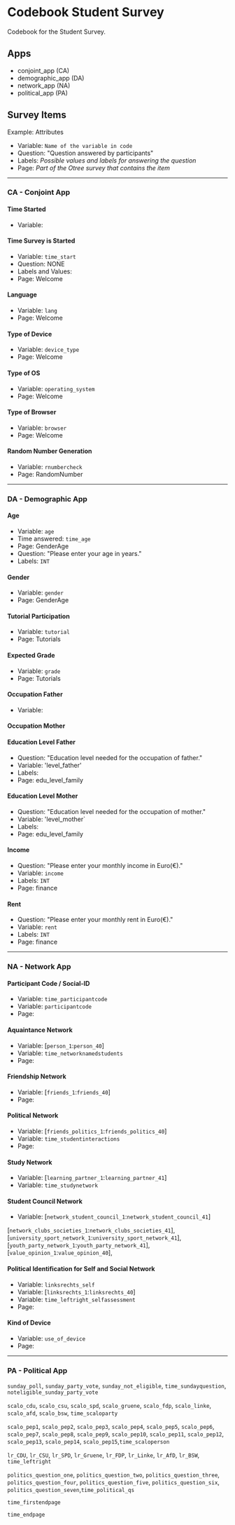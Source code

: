 # Codebook Student Survey 

Codebook for the Student Survey. 

## Apps
- conjoint_app (CA)   
- demographic_app (DA)
- network_app (NA)
- political_app (PA)

## Survey Items  
Example: Attributes
- Variable: `Name of the variable in code`
- Question: "Question answered by participants"
- Labels: _Possible values and labels for answering the question_
- Page: _Part of the Otree survey that contains the item_

***

### CA - Conjoint App 

#### Time Started
- Variable: 

#### Time Survey is Started
- Variable: `time_start`
- Question: NONE 
- Labels and Values: 
- Page: Welcome 

#### Language 
- Variable: `lang` 
- Page: Welcome

#### Type of Device
- Variable: `device_type`
- Page: Welcome

#### Type of OS
- Variable: `operating_system`
- Page: Welcome

#### Type of Browser
- Variable: `browser`
- Page: Welcome 

#### Random Number Generation 
- Variable: `rnumbercheck`
- Page: RandomNumber

***

### DA - Demographic App 

#### Age
- Variable: `age`
- Time answered: `time_age`
- Page: GenderAge
- Question: "Please enter your age in years."
- Labels: `INT`

#### Gender 
- Variable: `gender`
- Page: GenderAge

#### Tutorial Participation 
- Variable: `tutorial`
- Page: Tutorials

#### Expected Grade 
- Variable: `grade`
- Page: Tutorials

#### Occupation Father
- Variable: 

#### Occupation Mother

#### Education Level Father 
- Question: "Education level needed for the occupation of father."
- Variable: 'level_father'
- Labels:  
- Page: edu_level_family

#### Education Level Mother  
- Question: "Education level needed for the occupation of mother."
- Variable: 'level_mother` 
- Labels:  
- Page: edu_level_family

#### Income 
- Question: "Please enter your monthly income in Euro(€)."
- Variable: `income`
- Labels: `INT` 
- Page: finance

#### Rent 
- Question: "Please enter your monthly rent in Euro(€)."
- Variable: `rent`
- Labels:  `INT`
- Page: finance 

***

### NA - Network App

#### Participant Code / Social-ID
- Variable: `time_participantcode`
- Variable: `participantcode`
- Page: 

#### Aquaintance Network
- Variable: [`person_1`:`person_40`]
- Variable: `time_networknamedstudents`
- Page: 

#### Friendship Network 
- Variable: [`friends_1`:`friends_40`]
- Page: 

#### Political Network 
- Variable: [`friends_politics_1`:`friends_politics_40`]
- Variable: `time_studentinteractions`
- Page: 

#### Study Network 
- Variable: [`learning_partner_1`:`learning_partner_41`]
- Variable: `time_studynetwork`

#### Student Council Network
- Variable: [`network_student_council_1`:`network_student_council_41`]


[`network_clubs_societies_1`:`network_clubs_societies_41`],
[`university_sport_network_1`:`university_sport_network_41`],
[`youth_party_network_1`:`youth_party_network_41`],
[`value_opinion_1`:`value_opinion_40`],

#### Political Identification for Self and Social Network 
- Variable: `linksrechts_self`
- Variable: [`linksrechts_1`:`linksrechts_40`]
- Variable: `time_leftright_selfassessment`
- Page: 

#### Kind of Device 
- Variable: `use_of_device`
- Page: 

***

### PA - Political App

`sunday_poll`, `sunday_party_vote`, `sunday_not_eligible`, `time_sundayquestion`, `noteligible_sunday_party_vote`

`scalo_cdu`, `scalo_csu`, `scalo_spd`, `scalo_gruene`, `scalo_fdp`, `scalo_linke`, `scalo_afd`, `scalo_bsw`, `time_scaloparty`

`scalo_pep1`, `scalo_pep2`, `scalo_pep3`, `scalo_pep4`, `scalo_pep5`, `scalo_pep6`, `scalo_pep7`, `scalo_pep8`,
`scalo_pep9`, `scalo_pep10`, `scalo_pep11`, `scalo_pep12`, `scalo_pep13`, `scalo_pep14`, `scalo_pep15`,`time_scaloperson`

`lr_CDU`, `lr_CSU`, `lr_SPD`, `lr_Gruene`, `lr_FDP`, `lr_Linke`, `lr_AfD`, `lr_BSW`, `time_leftright`

`politics_question_one`, `politics_question_two`, `politics_question_three`, `politics_question_four`,
`politics_question_five`, `politics_question_six`, `politics_question_seven`,`time_political_qs`

`time_firstendpage`

`time_endpage`

